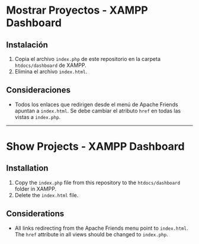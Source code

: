 # Mostrar Proyectos - XAMPP Dashboard

## Instalación

1. Copia el archivo `index.php` de este repositorio en la carpeta `htdocs/dashboard` de XAMPP.
2. Elimina el archivo `index.html`.

## Consideraciones

- Todos los enlaces que redirigen desde el menú de Apache Friends apuntan a `index.html`. Se debe cambiar el atributo `href` en todas las vistas a `index.php`.

---

# Show Projects - XAMPP Dashboard

## Installation

1. Copy the `index.php` file from this repository to the `htdocs/dashboard` folder in XAMPP.
2. Delete the `index.html` file.

## Considerations

- All links redirecting from the Apache Friends menu point to `index.html`. The `href` attribute in all views should be changed to `index.php`.
